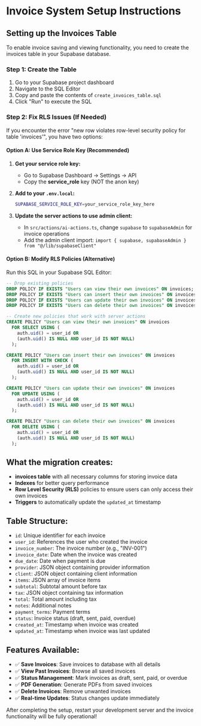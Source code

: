 # Invoice System Setup Instructions

## Setting up the Invoices Table

To enable invoice saving and viewing functionality, you need to create the invoices table in your Supabase database.

### Step 1: Create the Table

1. Go to your Supabase project dashboard
2. Navigate to the SQL Editor
3. Copy and paste the contents of `create_invoices_table.sql`
4. Click "Run" to execute the SQL

### Step 2: Fix RLS Issues (If Needed)

If you encounter the error "new row violates row-level security policy for table 'invoices'", you have two options:

#### Option A: Use Service Role Key (Recommended)

1. **Get your service role key:**
   - Go to Supabase Dashboard → Settings → API
   - Copy the **service_role** key (NOT the anon key)

2. **Add to your `.env.local`:**
   ```bash
   SUPABASE_SERVICE_ROLE_KEY=your_service_role_key_here
   ```

3. **Update the server actions to use admin client:**
   - In `src/actions/ai-actions.ts`, change `supabase` to `supabaseAdmin` for invoice operations
   - Add the admin client import: `import { supabase, supabaseAdmin } from "@/lib/supabaseClient"`

#### Option B: Modify RLS Policies (Alternative)

Run this SQL in your Supabase SQL Editor:

```sql
-- Drop existing policies
DROP POLICY IF EXISTS "Users can view their own invoices" ON invoices;
DROP POLICY IF EXISTS "Users can insert their own invoices" ON invoices;
DROP POLICY IF EXISTS "Users can update their own invoices" ON invoices;
DROP POLICY IF EXISTS "Users can delete their own invoices" ON invoices;

-- Create new policies that work with server actions
CREATE POLICY "Users can view their own invoices" ON invoices
  FOR SELECT USING (
    auth.uid() = user_id OR 
    (auth.uid() IS NULL AND user_id IS NOT NULL)
  );

CREATE POLICY "Users can insert their own invoices" ON invoices
  FOR INSERT WITH CHECK (
    auth.uid() = user_id OR 
    (auth.uid() IS NULL AND user_id IS NOT NULL)
  );

CREATE POLICY "Users can update their own invoices" ON invoices
  FOR UPDATE USING (
    auth.uid() = user_id OR 
    (auth.uid() IS NULL AND user_id IS NOT NULL)
  );

CREATE POLICY "Users can delete their own invoices" ON invoices
  FOR DELETE USING (
    auth.uid() = user_id OR 
    (auth.uid() IS NULL AND user_id IS NOT NULL)
  );
```

## What the migration creates:

- **invoices table** with all necessary columns for storing invoice data
- **Indexes** for better query performance
- **Row Level Security (RLS)** policies to ensure users can only access their own invoices
- **Triggers** to automatically update the `updated_at` timestamp

## Table Structure:

- `id`: Unique identifier for each invoice
- `user_id`: References the user who created the invoice
- `invoice_number`: The invoice number (e.g., "INV-001")
- `invoice_date`: Date when the invoice was created
- `due_date`: Date when payment is due
- `provider`: JSON object containing provider information
- `client`: JSON object containing client information
- `items`: JSON array of invoice items
- `subtotal`: Subtotal amount before tax
- `tax`: JSON object containing tax information
- `total`: Total amount including tax
- `notes`: Additional notes
- `payment_terms`: Payment terms
- `status`: Invoice status (draft, sent, paid, overdue)
- `created_at`: Timestamp when invoice was created
- `updated_at`: Timestamp when invoice was last updated

## Features Available:

- ✅ **Save Invoices**: Save invoices to database with all details
- ✅ **View Past Invoices**: Browse all saved invoices
- ✅ **Status Management**: Mark invoices as draft, sent, paid, or overdue
- ✅ **PDF Generation**: Generate PDFs from saved invoices
- ✅ **Delete Invoices**: Remove unwanted invoices
- ✅ **Real-time Updates**: Status changes update immediately

After completing the setup, restart your development server and the invoice functionality will be fully operational! 